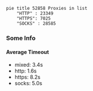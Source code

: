 
```mermaid
pie title 52858 Proxies in list
    "HTTP" : 23349
    "HTTPS": 7025
    "SOCKS" : 28585
```

### Some Info
#### Average Timeout

- mixed: 3.4s
- http: 1.6s
- https: 8.2s
- socks: 5.0s